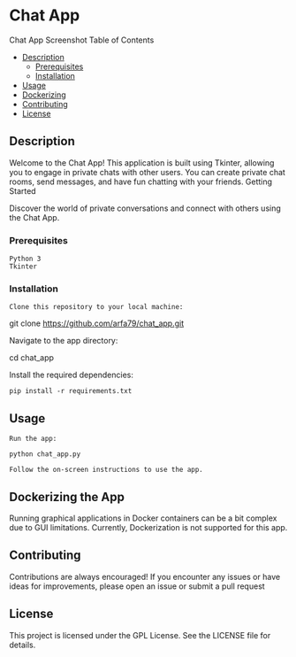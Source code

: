 # Chat App

Chat App Screenshot
Table of Contents

- [Description](#description)
  - [Prerequisites](#prerequisites)
  - [Installation](#installation)
- [Usage](#usage)
- [Dockerizing](#dockerizing)
- [Contributing](#contributing)
- [License](#license)

## Description

Welcome to the Chat App! This application is built using Tkinter, allowing you to engage in private chats with other users. You can create private chat rooms, send messages, and have fun chatting with your friends.
Getting Started

Discover the world of private conversations and connect with others using the Chat App.

### Prerequisites

    Python 3
    Tkinter

### Installation

    Clone this repository to your local machine:

git clone https://github.com/arfa79/chat_app.git

Navigate to the app directory:

cd chat_app

Install the required dependencies:

    pip install -r requirements.txt

## Usage

    Run the app:

    python chat_app.py

    Follow the on-screen instructions to use the app.

## Dockerizing the App

Running graphical applications in Docker containers can be a bit complex due to GUI limitations. Currently, Dockerization is not supported for this app.

## Contributing

Contributions are always encouraged! If you encounter any issues or have ideas for improvements, please open an issue or submit a pull request

## License

This project is licensed under the GPL License. See the LICENSE file for details.